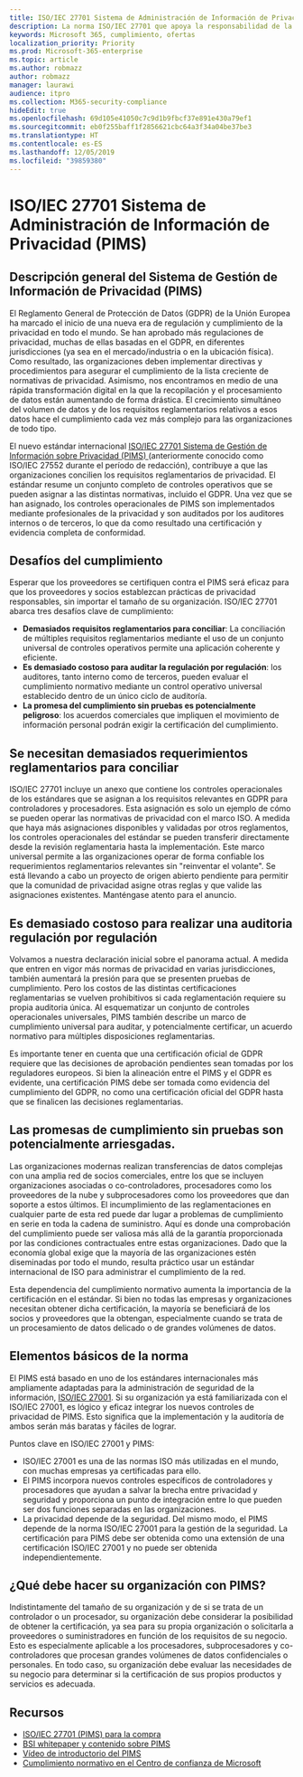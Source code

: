 ```yaml
---
title: ISO/IEC 27701 Sistema de Administración de Información de Privacidad (PIMS)
description: La norma ISO/IEC 27701 que apoya la responsabilidad de la privacidad y el cumplimiento normativo entre controladores y procesadores en la cadena de suministro de procesamiento global de datos.
keywords: Microsoft 365, cumplimiento, ofertas
localization_priority: Priority
ms.prod: Microsoft-365-enterprise
ms.topic: article
ms.author: robmazz
author: robmazz
manager: laurawi
audience: itpro
ms.collection: M365-security-compliance
hideEdit: true
ms.openlocfilehash: 69d105e41050c7c9d1b9fbcf37e891e430a79ef1
ms.sourcegitcommit: eb0f255baff1f2856621cbc64a3f34a04be37be3
ms.translationtype: HT
ms.contentlocale: es-ES
ms.lasthandoff: 12/05/2019
ms.locfileid: "39859380"
---
```

# <a name="isoiec-27701-privacy-information-management-system-pims"></a>ISO/IEC 27701 Sistema de Administración de Información de Privacidad (PIMS)

## <a name="privacy-information-management-system-pims-overview"></a>Descripción general del Sistema de Gestión de Información de Privacidad (PIMS)

El Reglamento General de Protección de Datos (GDPR) de la Unión Europea ha marcado el inicio de una nueva era de regulación y cumplimiento de la privacidad en todo el mundo. Se han aprobado más regulaciones de privacidad, muchas de ellas basadas en el GDPR, en diferentes jurisdicciones (ya sea en el mercado/industria o en la ubicación física). Como resultado, las organizaciones deben implementar directivas y procedimientos para asegurar el cumplimiento de la lista creciente de normativas de privacidad. Asimismo, nos encontramos en medio de una rápida transformación digital en la que la recopilación y el procesamiento de datos están aumentando de forma drástica. El crecimiento simultáneo del volumen de datos y de los requisitos reglamentarios relativos a esos datos hace el cumplimiento cada vez más complejo para las organizaciones de todo tipo.

El nuevo estándar internacional [ISO/IEC 27701 Sistema de Gestión de Información sobre Privacidad (PIMS) ](https://www.iso.org/standard/71670.html)(anteriormente conocido como ISO/IEC 27552 durante el período de redacción), contribuye a que las organizaciones concilien los requisitos reglamentarios de privacidad. El estándar resume un conjunto completo de controles operativos que se pueden asignar a las distintas normativas, incluido el GDPR. Una vez que se han asignado, los controles operacionales de PIMS son implementados mediante profesionales de la privacidad y son auditados por los auditores internos o de terceros, lo que da como resultado una certificación y evidencia completa de conformidad.

## <a name="compliance-challenges"></a>Desafíos del cumplimiento

Esperar que los proveedores se certifiquen contra el PIMS será eficaz para que los proveedores y socios establezcan prácticas de privacidad responsables, sin importar el tamaño de su organización. ISO/IEC 27701 abarca tres desafíos clave de cumplimiento:

- **Demasiados requisitos reglamentarios para conciliar**: La conciliación de múltiples requisitos reglamentarios mediante el uso de un conjunto universal de controles operativos permite una aplicación coherente y eficiente.
- **Es demasiado costoso para auditar la regulación por regulación**: los auditores, tanto interno como de terceros, pueden evaluar el cumplimiento normativo mediante un control operativo universal establecido dentro de un único ciclo de auditoría.
- **La promesa del cumplimiento sin pruebas es potencialmente peligroso**: los acuerdos comerciales que impliquen el movimiento de información personal podrán exigir la certificación del cumplimiento.

## <a name="too-many-regulatory-requirements-to-juggle"></a>Se necesitan demasiados requerimientos reglamentarios para conciliar

ISO/IEC 27701 incluye un anexo que contiene los controles operacionales de los estándares que se asignan a los requisitos relevantes en GDPR para controladores y procesadores. Esta asignación es solo un ejemplo de cómo se pueden operar las normativas de privacidad con el marco ISO. A medida que haya más asignaciones disponibles y validadas por otros reglamentos, los controles operacionales del estándar se pueden transferir directamente desde la revisión reglamentaria hasta la implementación. Este marco universal permite a las organizaciones operar de forma confiable los requerimientos reglamentarios relevantes sin "reinventar el volante". Se está llevando a cabo un proyecto de origen abierto pendiente para permitir que la comunidad de privacidad asigne otras reglas y que valide las asignaciones existentes. Manténgase atento para el anuncio.

## <a name="too-costly-to-audit-regulation-by-regulation"></a>Es demasiado costoso para realizar una auditoria regulación por regulación

Volvamos a nuestra declaración inicial sobre el panorama actual. A medida que entren en vigor más normas de privacidad en varias jurisdicciones, también aumentará la presión para que se presenten pruebas de cumplimiento. Pero los costos de las distintas certificaciones reglamentarias se vuelven prohibitivos si cada reglamentación requiere su propia auditoria única. Al esquematizar un conjunto de controles operacionales universales, PIMS también describe un marco de cumplimiento universal para auditar, y potencialmente certificar, un acuerdo normativo para múltiples disposiciones reglamentarias.

Es importante tener en cuenta que una certificación oficial de GDPR requiere que las decisiones de aprobación pendientes sean tomadas por los reguladores europeos. Si bien la alineación entre el PIMS y el GDPR es evidente, una certificación PIMS debe ser tomada como evidencia del cumplimiento del GDPR, no como una certificación oficial del GDPR hasta que se finalicen las decisiones reglamentarias.

## <a name="promises-of-compliance-without-proof-is-potentially-risky"></a>Las promesas de cumplimiento sin pruebas son potencialmente arriesgadas.

Las organizaciones modernas realizan transferencias de datos complejas con una amplia red de socios comerciales, entre los que se incluyen organizaciones asociadas o co-controladores, procesadores como los proveedores de la nube y subprocesadores como los proveedores que dan soporte a estos últimos. El incumplimiento de las reglamentaciones en cualquier parte de esta red puede dar lugar a problemas de cumplimiento en serie en toda la cadena de suministro. Aquí es donde una comprobación del cumplimiento puede ser valiosa más allá de la garantía proporcionada por las condiciones contractuales entre estas organizaciones. Dado que la economía global exige que la mayoría de las organizaciones estén diseminadas por todo el mundo, resulta práctico usar un estándar internacional de ISO para administrar el cumplimiento de la red.

Esta dependencia del cumplimiento normativo aumenta la importancia de la certificación en el estándar. Si bien no todas las empresas y organizaciones necesitan obtener dicha certificación, la mayoría se beneficiará de los socios y proveedores que la obtengan, especialmente cuando se trata de un procesamiento de datos delicado o de grandes volúmenes de datos.

## <a name="building-blocks-of-the-standard"></a>Elementos básicos de la norma

El PIMS está basado en uno de los estándares internacionales más ampliamente adaptadas para la administración de seguridad de la información, [ISO/IEC 27001](offering-iso-27001.md). Si su organización ya está familiarizada con el ISO/IEC 27001, es lógico y eficaz integrar los nuevos controles de privacidad de PIMS. Esto significa que la implementación y la auditoría de ambos serán más baratas y fáciles de lograr.

Puntos clave en ISO/IEC 27001 y PIMS:

- ISO/IEC 27001 es una de las normas ISO más utilizadas en el mundo, con muchas empresas ya certificadas para ello.
- El PIMS incorpora nuevos controles específicos de controladores y procesadores que ayudan a salvar la brecha entre privacidad y seguridad y proporciona un punto de integración entre lo que pueden ser dos funciones separadas en las organizaciones.
- La privacidad depende de la seguridad. Del mismo modo, el PIMS depende de la norma ISO/IEC 27001 para la gestión de la seguridad. La certificación para PIMS debe ser obtenida como una extensión de una certificación ISO/IEC 27001 y no puede ser obtenida independientemente.

## <a name="what-should-your-organization-do-with-pims"></a>¿Qué debe hacer su organización con PIMS?

Indistintamente del tamaño de su organización y de si se trata de un controlador o un procesador, su organización debe considerar la posibilidad de obtener la certificación, ya sea para su propia organización o solicitarla a proveedores o suministradores en función de los requisitos de su negocio. Esto es especialmente aplicable a los procesadores, subprocesadores y co-controladores que procesan grandes volúmenes de datos confidenciales o personales. En todo caso, su organización debe evaluar las necesidades de su negocio para determinar si la certificación de sus propios productos y servicios es adecuada.

## <a name="resources"></a>Recursos

- [ISO/IEC 27701 (PIMS) para la compra](https://www.iso.org/standard/71670.html)
- [BSI whitepaper y contenido sobre PIMS](https://www.bsigroup.com/globalassets/localfiles/en-gb/data-protection/bsi_privacy_matters_white_paper-web.pdf)
- [Vídeo de introductorio del PIMS](https://www.microsoft.com/videoplayer/embed/RE3uaQJ)
- [Cumplimiento normativo en el Centro de confianza de Microsoft](https://www.microsoft.com/trust-center/compliance/compliance-overview)
